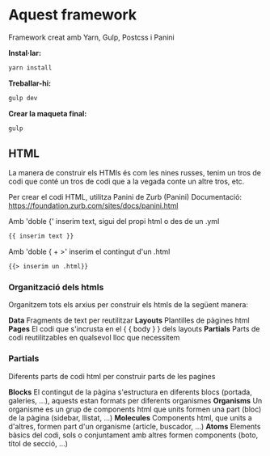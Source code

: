 # Aquest framework

Framework creat amb Yarn, Gulp, Postcss i Panini

**Instal·lar:**
```markdown
yarn install
```

**Treballar-hi:**
```markdown
gulp dev
```

**Crear la maqueta final:**
```markdown
gulp
```

## HTML

La manera de construir els HTMls és com les nines russes, tenim un tros de codi que conté un tros de codi que a la vegada conte un altre tros, etc.

Per crear el codi HTML, utilitza Panini de Zurb (Panini)
Documentació: https://foundation.zurb.com/sites/docs/panini.html

Amb 'doble {' inserim text, sigui del propi html o des de un .yml
```markdown
{{ inserim text }}
```

Amb 'doble { + >' inserim el contingut d'un .html
```markdown
{{> inserim un .html}}
```

### Organització dels htmls

Organitzem tots els arxius per construir els htmls de la següent manera:

**Data**
    Fragments de text per reutilitzar
**Layouts**
    Plantilles de pàgines html
**Pages**
    El codi que s'incrusta en el { { body } } dels layouts
**Partials**
    Parts de codi reutilitzables en qualsevol lloc que necessitem 

### Partials

Diferents parts de codi html per construir parts de les pagines

**Blocks**
    El contingut de la pàgina s'estructura en diferents blocs (portada, galeries, ...), aquests estan formats per diferents organismes
**Organisms**
    Un organisme es un grup de components html que units formen una part (bloc) de la pàgina (sidebar, llistat, ...)
**Molecules**
    Components html, que units a d'altres, formen part d'un organisme (article, buscador, ...)
**Atoms**
    Elements bàsics del codi, sols o conjuntament amb altres formen components (boto, títol de secció, ...)

